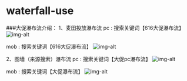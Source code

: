 # waterfall-use

###大促瀑布流介绍：
1、麦田投放瀑布流
pc : 搜索关键词【616大促瀑布流】
![img-alt](http://s16.mogucdn.com/p1/160621/idid_ifrwmzdbmezdmojuhezdambqhayde_860x1314.jpg)

mob : 搜索关键词【616大促瀑布流】
![img-alt](http://s17.mogucdn.com/p1/160621/idid_ifrtam3dhe2tmojuhezdambqhayde_846x1296.jpg)

2、图墙（来源搜索）瀑布流
pc : 搜索关键词【大促pc瀑布流】
![img-alt](http://s17.mogucdn.com/p1/160621/idid_ifrwinrtgvsdqojuhezdambqhayde_420x626.jpg)

mob : 搜索关键词【大促瀑布流】
![img-alt](http://s17.mogucdn.com/p1/160621/idid_ifrtqnjvgmydsojuhezdambqhayde_429x639.jpg)
